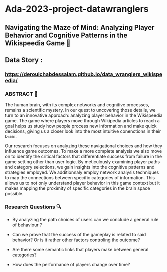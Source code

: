 # Ada-2023-project-datawranglers
## Navigating the Maze of Mind: Analyzing Player Behavior and Cognitive Patterns in the Wikispeedia Game 🧠

## Data Story :
###  https://derouichabdessalam.github.io/data_wranglers_wikispeedia/

### ABSTRACT :thought_balloon:

The human brain, with its complex networks and cognitive processes, remains a scientific mystery. In our quest to uncovering those details, we turn to an innovative approach: analyzing player behavior in the Wikispeedia game. The game where players move through Wikipedia articles to reach a goal helps us study how people process new information and make quick decisions, giving us a closer look into the most intuitive conenctions in their brain.

Our research focuses on analyzing these navigational choices and how they influence game outcomes. To make a more complete analysis we also move on to identify the critical factors that differentiate success from failure in the game setting other than user logic. By meticulously examining player paths and category selections, we gain insights into the cognitive patterns and strategies employed. 
We additionnaly employ network analysis techniques to map the connections between specific categories of information. This allows us to not only understand player behavior in this game context but it makes mapping the proximity of specific categories in the brain space possible.

### Research Questions :mag:

* By analyzing the path choices of users can we conclude a general rule of behaviour ? 

* Can we prove that the success of the gameplay is related to said behavior? Or is it rather other factors controling the outcome? 

* Are there some semantic links that players make between general categories?

* How does the performance of players change over time?


